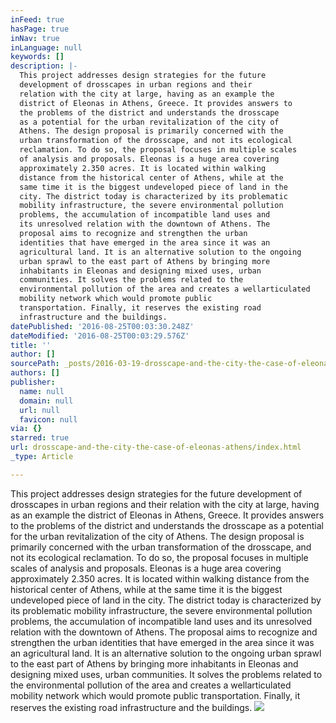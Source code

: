 ```yaml
---
inFeed: true
hasPage: true
inNav: true
inLanguage: null
keywords: []
description: |-
  This project addresses design strategies for the future
  development of drosscapes in urban regions and their
  relation with the city at large, having as an example the
  district of Eleonas in Athens, Greece. It provides answers to
  the problems of the district and understands the drosscape
  as a potential for the urban revitalization of the city of
  Athens. The design proposal is primarily concerned with the
  urban transformation of the drosscape, and not its ecological
  reclamation. To do so, the proposal focuses in multiple scales
  of analysis and proposals. Eleonas is a huge area covering
  approximately 2.350 acres. It is located within walking
  distance from the historical center of Athens, while at the
  same time it is the biggest undeveloped piece of land in the
  city. The district today is characterized by its problematic
  mobility infrastructure, the severe environmental pollution
  problems, the accumulation of incompatible land uses and
  its unresolved relation with the downtown of Athens. The
  proposal aims to recognize and strengthen the urban
  identities that have emerged in the area since it was an
  agricultural land. It is an alternative solution to the ongoing
  urban sprawl to the east part of Athens by bringing more
  inhabitants in Eleonas and designing mixed uses, urban
  communities. It solves the problems related to the
  environmental pollution of the area and creates a wellarticulated
  mobility network which would promote public
  transportation. Finally, it reserves the existing road
  infrastructure and the buildings.
datePublished: '2016-08-25T00:03:30.248Z'
dateModified: '2016-08-25T00:03:29.576Z'
title: ''
author: []
sourcePath: _posts/2016-03-19-drosscape-and-the-city-the-case-of-eleonas-athens.md
authors: []
publisher:
  name: null
  domain: null
  url: null
  favicon: null
via: {}
starred: true
url: drosscape-and-the-city-the-case-of-eleonas-athens/index.html
_type: Article

---
```

This project addresses design strategies for the future
development of drosscapes in urban regions and their
relation with the city at large, having as an example the
district of Eleonas in Athens, Greece. It provides answers to
the problems of the district and understands the drosscape
as a potential for the urban revitalization of the city of
Athens. The design proposal is primarily concerned with the
urban transformation of the drosscape, and not its ecological
reclamation. To do so, the proposal focuses in multiple scales
of analysis and proposals. Eleonas is a huge area covering
approximately 2.350 acres. It is located within walking
distance from the historical center of Athens, while at the
same time it is the biggest undeveloped piece of land in the
city. The district today is characterized by its problematic
mobility infrastructure, the severe environmental pollution
problems, the accumulation of incompatible land uses and
its unresolved relation with the downtown of Athens. The
proposal aims to recognize and strengthen the urban
identities that have emerged in the area since it was an
agricultural land. It is an alternative solution to the ongoing
urban sprawl to the east part of Athens by bringing more
inhabitants in Eleonas and designing mixed uses, urban
communities. It solves the problems related to the
environmental pollution of the area and creates a wellarticulated
mobility network which would promote public
transportation. Finally, it reserves the existing road
infrastructure and the buildings.
![](https://the-grid-user-content.s3-us-west-2.amazonaws.com/a7837d3d-29b2-43e5-8499-b29171d8c6bc.jpg)